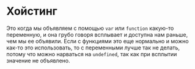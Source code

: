 # Хойстинг

Это когда мы объявляем с помощью `var` или `function` какую-то переменную, и она грубо говоря всплывает и доступна нам раньше, чем мы ее объявили. 
Если с функциями это еще нормально и можно как-то это использовать, то с переменными лучше так не делать, потому что можно нарваться на `undefined`, так как при всплытии значение не объявлено.